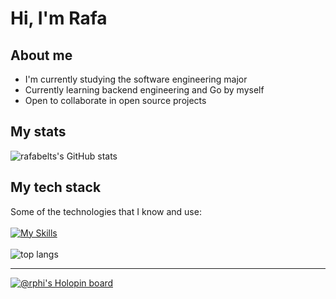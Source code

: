 # Hi, I'm Rafa
## About me
- I'm currently studying the software engineering major
- Currently learning backend engineering and Go by myself
- Open to collaborate in open source projects
## My stats
![rafabelts's GitHub stats](https://github-readme-stats.vercel.app/api?username=rafabelts&show_icons=true&hide_border=true&line_height=20&theme=github_dark)


## My tech stack
Some of the technologies that I know and use:</br></br>
[![My Skills](https://skillicons.dev/icons?i=js,ts,react,nodejs,figma,git,github,python,vim&theme=dark)](https://skillicons.dev)</br></br>
![top langs](https://github-readme-stats.vercel.app/api/top-langs/?username=rafabelts&layout=compact&hide_border=true&theme=github_dark)


----
[![@rphi's Holopin board](https://holopin.io/api/user/board?user=rafabelts)](https://holopin.io/@rafabelts)
